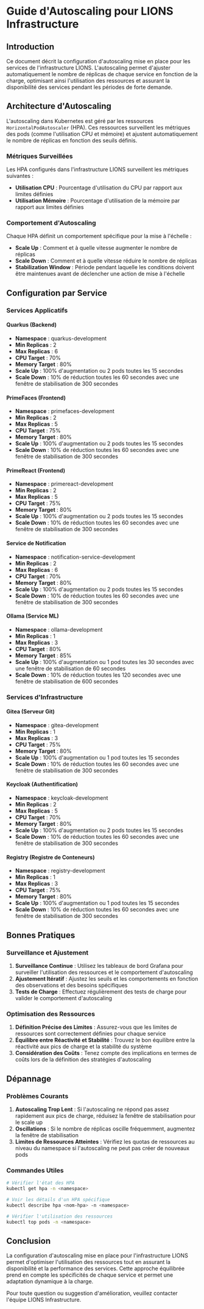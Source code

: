 # Guide d'Autoscaling pour LIONS Infrastructure

## Introduction

Ce document décrit la configuration d'autoscaling mise en place pour les services de l'infrastructure LIONS. L'autoscaling permet d'ajuster automatiquement le nombre de réplicas de chaque service en fonction de la charge, optimisant ainsi l'utilisation des ressources et assurant la disponibilité des services pendant les périodes de forte demande.

## Architecture d'Autoscaling

L'autoscaling dans Kubernetes est géré par les ressources `HorizontalPodAutoscaler` (HPA). Ces ressources surveillent les métriques des pods (comme l'utilisation CPU et mémoire) et ajustent automatiquement le nombre de réplicas en fonction des seuils définis.

### Métriques Surveillées

Les HPA configurés dans l'infrastructure LIONS surveillent les métriques suivantes :

- **Utilisation CPU** : Pourcentage d'utilisation du CPU par rapport aux limites définies
- **Utilisation Mémoire** : Pourcentage d'utilisation de la mémoire par rapport aux limites définies

### Comportement d'Autoscaling

Chaque HPA définit un comportement spécifique pour la mise à l'échelle :

- **Scale Up** : Comment et à quelle vitesse augmenter le nombre de réplicas
- **Scale Down** : Comment et à quelle vitesse réduire le nombre de réplicas
- **Stabilization Window** : Période pendant laquelle les conditions doivent être maintenues avant de déclencher une action de mise à l'échelle

## Configuration par Service

### Services Applicatifs

#### Quarkus (Backend)

- **Namespace** : quarkus-development
- **Min Replicas** : 2
- **Max Replicas** : 6
- **CPU Target** : 70%
- **Memory Target** : 80%
- **Scale Up** : 100% d'augmentation ou 2 pods toutes les 15 secondes
- **Scale Down** : 10% de réduction toutes les 60 secondes avec une fenêtre de stabilisation de 300 secondes

#### PrimeFaces (Frontend)

- **Namespace** : primefaces-development
- **Min Replicas** : 2
- **Max Replicas** : 5
- **CPU Target** : 75%
- **Memory Target** : 80%
- **Scale Up** : 100% d'augmentation ou 2 pods toutes les 15 secondes
- **Scale Down** : 10% de réduction toutes les 60 secondes avec une fenêtre de stabilisation de 300 secondes

#### PrimeReact (Frontend)

- **Namespace** : primereact-development
- **Min Replicas** : 2
- **Max Replicas** : 5
- **CPU Target** : 75%
- **Memory Target** : 80%
- **Scale Up** : 100% d'augmentation ou 2 pods toutes les 15 secondes
- **Scale Down** : 10% de réduction toutes les 60 secondes avec une fenêtre de stabilisation de 300 secondes

#### Service de Notification

- **Namespace** : notification-service-development
- **Min Replicas** : 2
- **Max Replicas** : 6
- **CPU Target** : 70%
- **Memory Target** : 80%
- **Scale Up** : 100% d'augmentation ou 2 pods toutes les 15 secondes
- **Scale Down** : 10% de réduction toutes les 60 secondes avec une fenêtre de stabilisation de 300 secondes

#### Ollama (Service ML)

- **Namespace** : ollama-development
- **Min Replicas** : 1
- **Max Replicas** : 3
- **CPU Target** : 80%
- **Memory Target** : 85%
- **Scale Up** : 100% d'augmentation ou 1 pod toutes les 30 secondes avec une fenêtre de stabilisation de 60 secondes
- **Scale Down** : 10% de réduction toutes les 120 secondes avec une fenêtre de stabilisation de 600 secondes

### Services d'Infrastructure

#### Gitea (Serveur Git)

- **Namespace** : gitea-development
- **Min Replicas** : 1
- **Max Replicas** : 3
- **CPU Target** : 75%
- **Memory Target** : 80%
- **Scale Up** : 100% d'augmentation ou 1 pod toutes les 15 secondes
- **Scale Down** : 10% de réduction toutes les 60 secondes avec une fenêtre de stabilisation de 300 secondes

#### Keycloak (Authentification)

- **Namespace** : keycloak-development
- **Min Replicas** : 2
- **Max Replicas** : 5
- **CPU Target** : 70%
- **Memory Target** : 80%
- **Scale Up** : 100% d'augmentation ou 2 pods toutes les 15 secondes
- **Scale Down** : 10% de réduction toutes les 60 secondes avec une fenêtre de stabilisation de 300 secondes

#### Registry (Registre de Conteneurs)

- **Namespace** : registry-development
- **Min Replicas** : 1
- **Max Replicas** : 3
- **CPU Target** : 75%
- **Memory Target** : 80%
- **Scale Up** : 100% d'augmentation ou 1 pod toutes les 15 secondes
- **Scale Down** : 10% de réduction toutes les 60 secondes avec une fenêtre de stabilisation de 300 secondes

## Bonnes Pratiques

### Surveillance et Ajustement

1. **Surveillance Continue** : Utilisez les tableaux de bord Grafana pour surveiller l'utilisation des ressources et le comportement d'autoscaling
2. **Ajustement Itératif** : Ajustez les seuils et les comportements en fonction des observations et des besoins spécifiques
3. **Tests de Charge** : Effectuez régulièrement des tests de charge pour valider le comportement d'autoscaling

### Optimisation des Ressources

1. **Définition Précise des Limites** : Assurez-vous que les limites de ressources sont correctement définies pour chaque service
2. **Équilibre entre Réactivité et Stabilité** : Trouvez le bon équilibre entre la réactivité aux pics de charge et la stabilité du système
3. **Considération des Coûts** : Tenez compte des implications en termes de coûts lors de la définition des stratégies d'autoscaling

## Dépannage

### Problèmes Courants

1. **Autoscaling Trop Lent** : Si l'autoscaling ne répond pas assez rapidement aux pics de charge, réduisez la fenêtre de stabilisation pour le scale up
2. **Oscillations** : Si le nombre de réplicas oscille fréquemment, augmentez la fenêtre de stabilisation
3. **Limites de Ressources Atteintes** : Vérifiez les quotas de ressources au niveau du namespace si l'autoscaling ne peut pas créer de nouveaux pods

### Commandes Utiles

```bash
# Vérifier l'état des HPA
kubectl get hpa -n <namespace>

# Voir les détails d'un HPA spécifique
kubectl describe hpa <nom-hpa> -n <namespace>

# Vérifier l'utilisation des ressources
kubectl top pods -n <namespace>
```

## Conclusion

La configuration d'autoscaling mise en place pour l'infrastructure LIONS permet d'optimiser l'utilisation des ressources tout en assurant la disponibilité et la performance des services. Cette approche équilibrée prend en compte les spécificités de chaque service et permet une adaptation dynamique à la charge.

Pour toute question ou suggestion d'amélioration, veuillez contacter l'équipe LIONS Infrastructure.